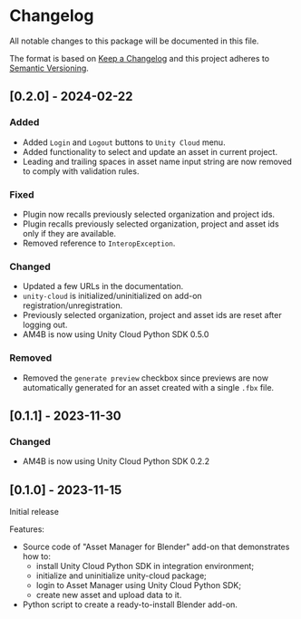 # Changelog
All notable changes to this package will be documented in this file.

The format is based on [Keep a Changelog](http://keepachangelog.com/en/1.0.0/)
and this project adheres to [Semantic Versioning](http://semver.org/spec/v2.0.0.html).

## [0.2.0] - 2024-02-22

### Added
- Added `Login` and `Logout` buttons to `Unity Cloud` menu.
- Added functionality to select and update an asset in current project.
- Leading and trailing spaces in asset name input string are now removed to comply with validation rules.

### Fixed
- Plugin now recalls previously selected organization and project ids.
- Plugin recalls previously selected organization, project and asset ids only if they are available.
- Removed reference to `InteropException`.

### Changed
- Updated a few URLs in the documentation.
- `unity-cloud` is initialized/uninitialized on add-on registration/unregistration.
- Previously selected organization, project and asset ids are reset after logging out.
- AM4B is now using Unity Cloud Python SDK 0.5.0

### Removed
- Removed the `generate preview` checkbox since previews are now automatically generated for an asset created with a single `.fbx` file.

## [0.1.1] - 2023-11-30

### Changed
- AM4B is now using Unity Cloud Python SDK 0.2.2

## [0.1.0] - 2023-11-15

Initial release

Features:
- Source code of "Asset Manager for Blender" add-on that demonstrates how to:
    - install Unity Cloud Python SDK in integration environment;
    - initialize and uninitialize unity-cloud package;
    - login to Asset Manager using Unity Cloud Python SDK;
    - create new asset and upload data to it.
- Python script to create a ready-to-install Blender add-on.
